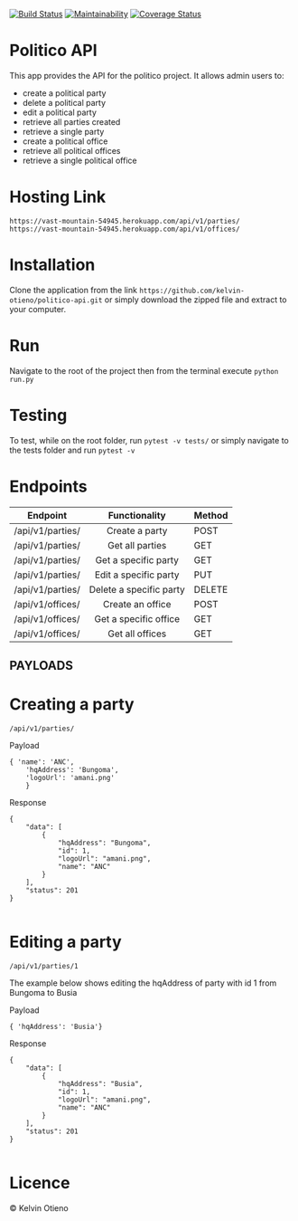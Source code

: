 [![Build Status](https://travis-ci.org/kelvin-otieno/politico-api.svg?branch=develop)](https://travis-ci.org/kelvin-otieno/politico-api)
[![Maintainability](https://api.codeclimate.com/v1/badges/e90d88ca20de549f2961/maintainability)](https://codeclimate.com/github/kelvin-otieno/politico-api/maintainability)
[![Coverage Status](https://coveralls.io/repos/github/kelvin-otieno/politico-api/badge.svg?branch=develop)](https://coveralls.io/github/kelvin-otieno/politico-api?branch=develop)

# Politico API

This app provides the API for the politico project. It allows admin users to:

- create a political party
- delete a political party
- edit a political party
- retrieve all parties created
- retrieve a single party
- create a political office
- retrieve all political offices
- retrieve a single political office

# Hosting Link
```
https://vast-mountain-54945.herokuapp.com/api/v1/parties/
https://vast-mountain-54945.herokuapp.com/api/v1/offices/
```

# Installation

Clone the application from the link `https://github.com/kelvin-otieno/politico-api.git` or simply download the zipped file and extract to your computer.

# Run

Navigate to the root of the project then from the terminal execute `python run.py`

# Testing

To test, while on the root folder, run `pytest -v tests/` or simply navigate to the tests folder and run `pytest -v`

# Endpoints

| Endpoint             |      Functionality      | Method |
| -------------------- | :---------------------: | ------ |
| /api/v1/parties/     |     Create a party      | POST   |
| /api/v1/parties/     |     Get all parties     | GET    |
| /api/v1/parties/<id> |  Get a specific party   | GET    |
| /api/v1/parties/<id> |  Edit a specific party  | PUT    |
| /api/v1/parties/<id> | Delete a specific party | DELETE |
| /api/v1/offices/     |    Create an office     | POST   |
| /api/v1/offices/<id> |  Get a specific office  | GET    |
| /api/v1/offices/     |     Get all offices     | GET    |

## PAYLOADS

# Creating a party

`/api/v1/parties/`

Payload  
```
{ 'name': 'ANC',        
    'hqAddress': 'Bungoma',       
    'logoUrl': 'amani.png'       
    }
```


Response  
```
{
    "data": [
        {
            "hqAddress": "Bungoma",
            "id": 1,
            "logoUrl": "amani.png",
            "name": "ANC"
        }
    ],
    "status": 201
}
    
```


# Editing a party

`/api/v1/parties/1`

The example below shows editing the hqAddress of party with id 1 from Bungoma to Busia

Payload    
```
{ 'hqAddress': 'Busia'}
```


Response  
```
{
    "data": [
        {
            "hqAddress": "Busia",
            "id": 1,
            "logoUrl": "amani.png",
            "name": "ANC"
        }
    ],
    "status": 201
}
    
```

# Licence

© Kelvin Otieno
